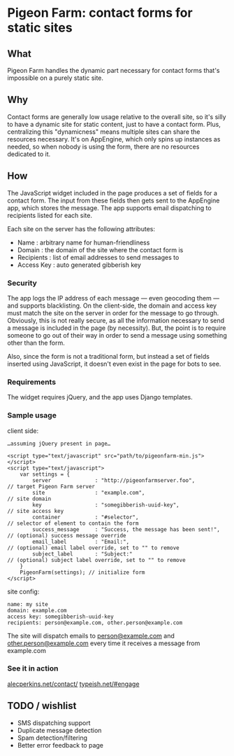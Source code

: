 # Pigeon Farm: contact forms for static sites

## What
Pigeon Farm handles the dynamic part necessary for contact forms that's impossible on a purely static site.

## Why
Contact forms are generally low usage relative to the overall site, so it's silly to have a dynamic site for static content, just to have a contact form. Plus, centralizing this "dynamicness" means multiple sites can share the resources necessary. It's on AppEngine, which only spins up instances as needed, so when nobody is using the form, there are no resources dedicated to it.

## How
The JavaScript widget included in the page produces a set of fields for a contact form. The input from these fields then gets sent to the AppEngine app, which stores the message. The app supports email dispatching to recipients listed for each site.

Each site on the server has the following attributes:
* Name          : arbitrary name for human-friendliness
* Domain        : the domain of the site where the contact form is
* Recipients    : list of email addresses to send messages to
* Access Key    : auto generated gibberish key

### Security
The app logs the IP address of each message — even geocoding them — and supports blacklisting. On the client-side, the domain and access key must match the site on the server in order for the message to go through. Obviously, this is not really secure, as all the information necessary to send a message is included in the page (by necessity). But, the point is to require someone to go out of their way in order to send a message using something other than the form.

Also, since the form is not a traditional form, but instead a set of fields inserted using JavaScript, it doesn't even exist in the page for bots to see.

### Requirements
The widget requires jQuery, and the app uses Django templates.


### Sample usage

client side:

    …assuming jQuery present in page…
    
    <script type="text/javascript" src="path/to/pigeonfarm-min.js"></script>
    <script type="text/javascript">
        var settings = {
            server              : "http://pigeonfarmserver.foo",            // target Pigeon Farm server
            site                : "example.com",                            // site domain
            key                 : "somegibberish-uuid-key",                 // site access key
            container           : "#selector",                              // selector of element to contain the form
            success_message     : "Success, the message has been sent!",    // (optional) success message override
            email_label         : "Email:",                                 // (optional) email label override, set to "" to remove
            subject_label       : "Subject:"                                // (optional) subject label override, set to "" to remove
        }
        PigeonFarm(settings); // initialize form
    </script>

site config:

    name: my site
    domain: example.com
    access key: somegibberish-uuid-key
    recipients: person@example.com, other.person@example.com

The site will dispatch emails to person@example.com and other.person@example.com every time it receives a message from example.com

### See it in action
[alecperkins.net/contact/](http://alecperkins.net/contact/)
[typeish.net/#engage](http://typeish.net/#engage)

## TODO / wishlist

* SMS dispatching support
* Duplicate message detection
* Spam detection/filtering
* Better error feedback to page
